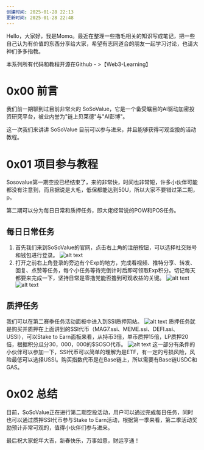 ```yaml
---
创建时间: 2025-01-28 22:13
更新时间: 2025-01-28 22:48
---
```



Hello，大家好，我是Momo。最近在整理一些撸毛相关的知识写成笔记，把一些自己认为有价值的东西分享给大家，希望有志同道合的朋友一起学习讨论，也请大神们多多指教。

本系列所有代码和教程开源在Github - >【Web3-Learning】

# 0x00 前言

我们前一期聊到过目前非常火的 SoSoValue，它是一个备受瞩目的AI驱动加密投资研究平台，被业内誉为"链上贝莱德"与"AI彭博"。

这一次我们来讲讲 SoSoValue 目前可以参与进来，并且能够获得可观空投的活动教程。
# 0x01 项目参与教程

Sosovalue第一期空投已经结束了，来的非常快，时间也非常短，许多小伙伴可能都没有注意到，而且据说是大毛，低保都能达到50U，所以大家不要错过第二期，p。

第二期可以分为每日日常和质押任务，即大佬经常说的POW和POS任务。

## 每日日常任务

1. 首先我们来到SoSoValue的官网，点击右上角的注册按钮，可以选择社交账号和钱包进行登录。
![alt text](image-3.png)
2. 打开之前右上角登录的旁边有个Exp的地方，完成看视频、推特分享、转发、回复、点赞等任务，每个小任务等待完倒计时后即可领取Exp积分。切记每天都要来完成一下，坚持日常是零撸党能否撸到可观收益的关键。
![alt text](image-4.png)
![alt text](image-5.png)

## 质押任务
我们可以在第二赛季任务活动面板中进入到SSI质押网站。
![alt text](image-7.png)
质押任务就是购买并质押在上面讲到的SSI代币（MAG7.ssi、MEME.ssi、DEFI.ssi、USSI），可以Stake to Earn面板来看，从持币3倍，单币质押15倍，LP质押20倍，根据积分瓜分30，000，000的$SOSO代币。
![alt text](image-6.png)
这一部分有条件的小伙伴可以参加一下，SSI代币可以简单的理解为是ETF，有一定的亏损风险，风险最低可以选择USSI。购买指数代币是在Base链上，所以需要有Base链USDC和GAS。

# 0x02 总结

目前，SoSoValue正在进行第二期空投活动，用户可以通过完成每日任务，同时也可以通过质押SSI代币参与Stake to Earn活动，根据第一季来看，第二季活动奖励预计非常可观的，值得小伙伴们参与进来。

最后祝大家蛇年大吉，新春快乐，万事如意，财运亨通！